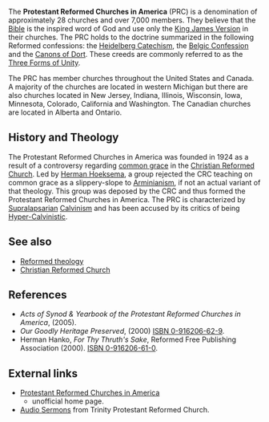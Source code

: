 The **Protestant Reformed Churches in America** (PRC) is a
denomination of approximately 28 churches and over 7,000 members.
They believe that the [Bible](Bible "Bible") is the inspired word
of God and use only the
[King James Version](King_James_Version "King James Version") in
their churches. The PRC holds to the doctrine summarized in the
following Reformed confessions: the
[Heidelberg Catechism](Heidelberg_Catechism "Heidelberg Catechism"),
the [Belgic Confession](Belgic_Confession "Belgic Confession") and
the [Canons of Dort](Canons_of_Dort "Canons of Dort"). These creeds
are commonly referred to as the
[Three Forms of Unity](Three_Forms_of_Unity "Three Forms of Unity").

The PRC has member churches throughout the United States and
Canada. A majority of the churches are located in western Michigan
but there are also churches located in New Jersey, Indiana,
Illinois, Wisconsin, Iowa, Minnesota, Colorado, California and
Washington. The Canadian churches are located in Alberta and
Ontario.

## History and Theology

The Protestant Reformed Churches in America was founded in 1924 as
a result of a controversy regarding
[common grace](Common_grace "Common grace") in the
[Christian Reformed Church](Christian_Reformed_Church "Christian Reformed Church").
Led by [Herman Hoeksema](Herman_Hoeksema "Herman Hoeksema"), a
group rejected the CRC teaching on common grace as a slippery-slope
to [Arminianism](Arminianism "Arminianism"), if not an actual
variant of that theology. This group was deposed by the CRC and
thus formed the Protestant Reformed Churches in America. The PRC is
characterized by
[Supralapsarian](Supralapsarianism "Supralapsarianism")
[Calvinism](Calvinism "Calvinism") and has been accused by its
critics of being
[Hyper-Calvinistic](Hyper-Calvinism "Hyper-Calvinism").

## See also

-   [Reformed theology](Reformed_theology "Reformed theology")
-   [Christian Reformed Church](Christian_Reformed_Church "Christian Reformed Church")

## References

-   *Acts of Synod & Yearbook of the Protestant Reformed Churches in America*,
    (2005).
-   *Our Goodly Heritage Preserved*, (2000)
    [ISBN 0-916206-62-9](http://www.theopedia.com/Special:BookSources/0916206629).
-   Herman Hanko, *For Thy Thruth's Sake*, Reformed Free Publishing
    Association (2000).
    [ISBN 0-916206-61-0](http://www.theopedia.com/Special:BookSources/0916206610).

## External links

-   [Protestant Reformed Churches in America](http://www.prca.org)
    - unofficial home page.
-   [Audio Sermons](http://trinityprc.sermonaudio.com) from Trinity
    Protestant Reformed Church.



